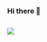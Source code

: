 ### Hi there 👋
## <img src ="https://img.shields.io/badge/Python-yellow.svg?&style=for-the-badge&logo=Python&logoColor=white"/>

